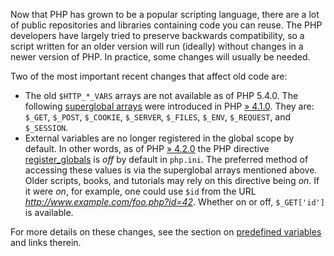 Now that PHP has grown to be a popular scripting language, there are a
lot of public repositories and libraries containing code you can reuse.
The PHP developers have largely tried to preserve backwards
compatibility, so a script written for an older version will run
(ideally) without changes in a newer version of PHP. In practice, some
changes will usually be needed.

Two of the most important recent changes that affect old code are:

-   <span class="simpara"> The old `$HTTP_*_VARS` arrays are not
    available as of PHP 5.4.0. The following
    <a href="/language/variables/superglobals.html" class="link">superglobal arrays</a>
    were introduced in PHP
    <a href="https://www.php.net/releases/4_1_0.php" class="link external">» 4.1.0</a>.
    They are: `$_GET`, `$_POST`, `$_COOKIE`, `$_SERVER`, `$_FILES`,
    `$_ENV`, `$_REQUEST`, and `$_SESSION`. </span>
-   <span class="simpara"> External variables are no longer registered
    in the global scope by default. In other words, as of PHP
    <a href="https://www.php.net/releases/4_2_0.php" class="link external">» 4.2.0</a>
    the PHP directive
    <a href="/ini/core.html#ini.register-globals" class="link">register_globals</a>
    is *off* by default in `php.ini`. The preferred method of accessing
    these values is via the superglobal arrays mentioned above. Older
    scripts, books, and tutorials may rely on this directive being *on*.
    If it were *on*, for example, one could use `$id` from the URL
    *http://www.example.com/foo.php?id=42*. Whether on or off,
    `$_GET['id']` is available. </span>

For more details on these changes, see the section on
<a href="/language/variables/predefined.html" class="link">predefined variables</a>
and links therein.
